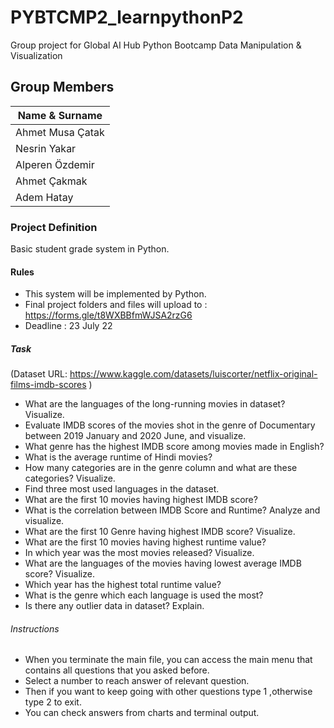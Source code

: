 # PYBTCMP2_learnpythonP2
Group project for Global AI Hub Python Bootcamp
Data Manipulation & Visualization

## Group Members
| Name & Surname |
| ------------- |
|Ahmet Musa Çatak|
|Nesrin Yakar|
|Alperen Özdemir|
|Ahmet Çakmak|
|Adem Hatay|

### Project Definition
Basic student grade system in Python.

#### Rules
* This system will be implemented by Python.
* Final project folders and files will upload to : https://forms.gle/t8WXBBfmWJSA2rzG6
* Deadline : 23 July 22

##### Task
(Dataset URL: https://www.kaggle.com/datasets/luiscorter/netflix-original-films-imdb-scores )

* What are the languages of the long-running movies in dataset? Visualize.
* Evaluate IMDB scores of the movies shot in the genre of Documentary between 2019 January and 2020 June, and visualize.
* What genre has the highest IMDB score among movies made in English?
* What is the average runtime of Hindi movies?
* How many categories are in the genre column and what are these categories? Visualize.
* Find three most used languages in the dataset.
* What are the first 10 movies having highest IMDB score?
* What is the correlation between IMDB Score and Runtime? Analyze and visualize.
* What are the first 10 Genre having highest IMDB score? Visualize.
* What are the first 10 movies having highest runtime value?
* In which year was the most movies released? Visualize.
* What are the languages of the movies having lowest average IMDB score? Visualize.
* Which year has the highest total runtime value?
* What is the genre which each language is used the most?
* Is there any outlier data in dataset? Explain.

###### Instructions

* When you terminate the main file, you can access the main menu that contains all questions that you asked before.
* Select a number to reach answer of relevant question.
* Then if you want to keep going with other questions type 1 ,otherwise type 2 to exit.
* You can check answers from charts and terminal output.
